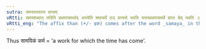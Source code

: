 ```yaml
---
sutra: समयस्तदस्य प्राप्तम्
vRtti: समयशब्दात् तदिति प्रथमासमर्थाद् अस्येति षष्ठ्यर्थे ठञ् प्रत्ययो भवति यत्तत्प्रथमासमर्थे प्राप्तं चेद् भवति ॥
vRtti_eng: "The affix than (+/- इक) comes after the word _samaya_ in the first case in construction, in the sense of "that has arrived for it"."
---
```

Thus सामयिकं कर्म = 'a work for which the time has come'.
